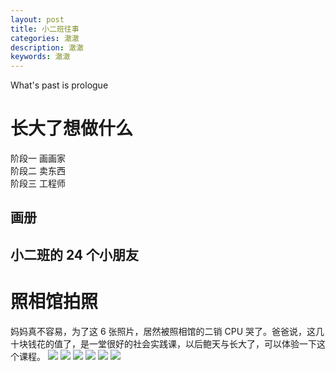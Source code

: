 ```yaml
---
layout: post
title: 小二班往事
categories: 澈澈
description: 澈澈
keywords: 澈澈
---
```


What's past is prologue

# 长大了想做什么

阶段一 画画家  
阶段二 卖东西  
阶段三 工程师

## 画册

## 小二班的 24 个小朋友

# 照相馆拍照

妈妈真不容易，为了这 6 张照片，居然被照相馆的二销 CPU 哭了。爸爸说，这几十块钱花的值了，是一堂很好的社会实践课，以后鲍天与长大了，可以体验一下这个课程。
![](https://raw.githubusercontent.com/hdgroup/picasso/main/2023/junior-class-of-kindergarten/1.jpg)
![](https://raw.githubusercontent.com/hdgroup/picasso/main/2023/junior-class-of-kindergarten/2.jpg)
![](https://raw.githubusercontent.com/hdgroup/picasso/main/2023/junior-class-of-kindergarten/3.jpg)
![](https://raw.githubusercontent.com/hdgroup/picasso/main/2023/junior-class-of-kindergarten/4.jpg)
![](https://raw.githubusercontent.com/hdgroup/picasso/main/2023/junior-class-of-kindergarten/5.jpg)
![](https://raw.githubusercontent.com/hdgroup/picasso/main/2023/junior-class-of-kindergarten/6.jpg)
